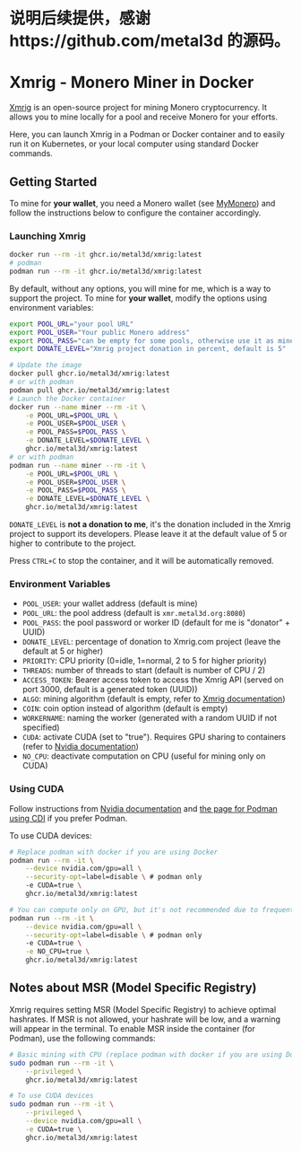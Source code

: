 # 说明后续提供，感谢https://github.com/metal3d 的源码。

# Xmrig - Monero Miner in Docker

[Xmrig](https://xmrig.com/) is an open-source project for mining Monero cryptocurrency. It allows you to mine locally
for a pool and receive Monero for your efforts.

Here, you can launch Xmrig in a Podman or Docker container and to easily run it on Kubernetes, or your local computer
using standard Docker commands.

## Getting Started

To mine for **your wallet**, you need a Monero wallet (see [MyMonero](https://mymonero.com/)) and follow the
instructions below to configure the container accordingly.

### Launching Xmrig

```bash
docker run --rm -it ghcr.io/metal3d/xmrig:latest
# podman
podman run --rm -it ghcr.io/metal3d/xmrig:latest
```

By default, without any options, you will mine for me, which is a way to support the project. To mine for **your wallet**,
modify the options using environment variables:

```bash
export POOL_URL="your pool URL"
export POOL_USER="Your public Monero address"
export POOL_PASS="can be empty for some pools, otherwise use it as miner ID"
export DONATE_LEVEL="Xmrig project donation in percent, default is 5"

# Update the image
docker pull ghcr.io/metal3d/xmrig:latest
# or with podman
podman pull ghcr.io/metal3d/xmrig:latest
# Launch the Docker container
docker run --name miner --rm -it \
    -e POOL_URL=$POOL_URL \
    -e POOL_USER=$POOL_USER \
    -e POOL_PASS=$POOL_PASS \
    -e DONATE_LEVEL=$DONATE_LEVEL \
    ghcr.io/metal3d/xmrig:latest
# or with podman
podman run --name miner --rm -it \
    -e POOL_URL=$POOL_URL \
    -e POOL_USER=$POOL_USER \
    -e POOL_PASS=$POOL_PASS \
    -e DONATE_LEVEL=$DONATE_LEVEL \
    ghcr.io/metal3d/xmrig:latest
```

`DONATE_LEVEL` is **not a donation to me**, it's the donation included in the Xmrig project to support its developers.
Please leave it at the default value of 5 or higher to contribute to the project.

Press `CTRL+C` to stop the container, and it will be automatically removed.

### Environment Variables

- `POOL_USER`: your wallet address (default is mine)
- `POOL_URL`: the pool address (default is `xmr.metal3d.org:8080`)
- `POOL_PASS`: the pool password or worker ID (default for me is "donator" + UUID)
- `DONATE_LEVEL`: percentage of donation to Xmrig.com project (leave the default at 5 or higher)
- `PRIORITY`: CPU priority (0=idle, 1=normal, 2 to 5 for higher priority)
- `THREADS`: number of threads to start (default is number of CPU / 2)
- `ACCESS_TOKEN`: Bearer access token to access the Xmrig API (served on port 3000, default is a generated token (UUID))
- `ALGO`: mining algorithm (default is empty, refer to [Xmrig documentation](https://xmrig.com/docs/algorithms))
- `COIN`: coin option instead of algorithm (default is empty)
- `WORKERNAME`: naming the worker (generated with a random UUID if not specified)
- `CUDA`: activate CUDA (set to "true"). Requires GPU sharing to containers (refer to [Nvidia documentation](https://docs.nvidia.com/datacenter/cloud-native/container-toolkit/latest/install-guide.html))
- `NO_CPU`: deactivate computation on CPU (useful for mining only on CUDA)

### Using CUDA

Follow instructions from [Nvidia documentation](https://docs.nvidia.com/datacenter/cloud-native/container-toolkit/latest/install-guide.html) and [the page for Podman using CDI](https://docs.nvidia.com/datacenter/cloud-native/container-toolkit/latest/cdi-support.html) if you prefer Podman.

To use CUDA devices:

```bash
# Replace podman with docker if you are using Docker
podman run --rm -it \
    --device nvidia.com/gpu=all \
    --security-opt=label=disable \ # podman only
    -e CUDA=true \
    ghcr.io/metal3d/xmrig:latest

# You can compute only on GPU, but it's not recommended due to frequent GPU errors
podman run --rm -it \
    --device nvidia.com/gpu=all \
    --security-opt=label=disable \ # podman only
    -e CUDA=true \
    -e NO_CPU=true \
    ghcr.io/metal3d/xmrig:latest
```

## Notes about MSR (Model Specific Registry)

Xmrig requires setting MSR (Model Specific Registry) to achieve optimal hashrates. If MSR is not allowed, your hashrate
will be low, and a warning will appear in the terminal. To enable MSR inside the container (for Podman), use the
following commands:

```bash
# Basic mining with CPU (replace podman with docker if you are using Docker)
sudo podman run --rm -it \
    --privileged \
    ghcr.io/metal3d/xmrig:latest

# To use CUDA devices
sudo podman run --rm -it \
    --privileged \
    --device nvidia.com/gpu=all \
    -e CUDA=true \
    ghcr.io/metal3d/xmrig:latest
```
